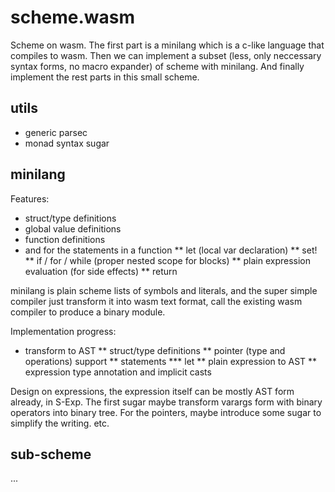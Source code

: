 # scheme.wasm

Scheme on wasm. The first part is a minilang which is a c-like language that compiles to wasm. Then we can implement a subset (less, only neccessary syntax forms, no macro expander) of scheme with minilang. And finally implement the rest parts in this small scheme.

## utils

* generic parsec
* monad syntax sugar

## minilang

Features:

* struct/type definitions
* global value definitions
* function definitions
* and for the statements in a function
** let (local var declaration)
** set!
** if / for / while (proper nested scope for blocks)
** plain expression evaluation (for side effects)
** return

minilang is plain scheme lists of symbols and literals, and the super simple compiler just transform it into wasm text format, call the existing wasm compiler to produce a binary module.

Implementation progress:

* transform to AST
** struct/type definitions
** pointer (type and operations) support
** statements
*** let
** plain expression to AST
** expression type annotation and implicit casts

Design on expressions, the expression itself can be mostly AST form already, in S-Exp. The first sugar maybe transform varargs form with binary operators into binary tree. For the pointers, maybe introduce some sugar to simplify the writing. etc.

## sub-scheme

...
